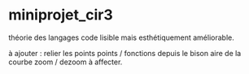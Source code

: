 # miniprojet_cir3
théorie des langages
code lisible mais esthétiquement améliorable.

à ajouter : 
relier les points
points / fonctions depuis le bison
aire de la courbe
zoom / dezoom à affecter.
